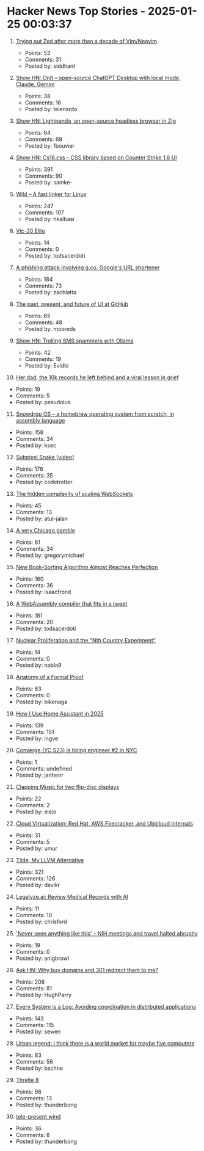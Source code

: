 # Hacker News Top Stories - 2025-01-25 00:03:37

1. [Trying out Zed after more than a decade of Vim/Neovim](https://sgoel.dev/posts/trying-out-zed-after-more-than-a-decade-of-vim-neovim/)
   - Points: 53
   - Comments: 31
   - Posted by: siddhant

2. [Show HN: Onit – open-source ChatGPT Desktop with local mode, Claude, Gemini](https://github.com/synth-inc/onit)
   - Points: 38
   - Comments: 16
   - Posted by: telenardo

3. [Show HN: Lightpanda, an open-source headless browser in Zig](https://github.com/lightpanda-io/browser)
   - Points: 64
   - Comments: 68
   - Posted by: fbouvier

4. [Show HN: Cs16.css – CSS library based on Counter Strike 1.6 UI](https://cs16.samke.me)
   - Points: 391
   - Comments: 90
   - Posted by: samke-

5. [Wild – A fast linker for Linux](https://github.com/davidlattimore/wild)
   - Points: 247
   - Comments: 107
   - Posted by: hkalbasi

6. [Vic-20 Elite](https://vic20elite.wordpress.com/)
   - Points: 14
   - Comments: 0
   - Posted by: todsacerdoti

7. [A phishing attack involving g.co, Google's URL shortener](https://gist.github.com/zachlatta/f86317493654b550c689dc6509973aa4)
   - Points: 184
   - Comments: 73
   - Posted by: zachlatta

8. [The past, present, and future of UI at GitHub](https://hawksley.org/2025/01/08/past-present-future-of-UI-at-github.html)
   - Points: 65
   - Comments: 48
   - Posted by: mooreds

9. [Show HN: Trolling SMS spammers with Ollama](https://evan.widloski.com/software/sms_llm/)
   - Points: 42
   - Comments: 19
   - Posted by: Evidlo

10. [Her dad, the 10k records he left behind and a viral lesson in grief](https://www.washingtonpost.com/style/2025/01/18/vinyl-albums-grief-music-healing/)
   - Points: 19
   - Comments: 5
   - Posted by: pseudolus

11. [Snowdrop OS – a homebrew operating system from scratch, in assembly language](http://sebastianmihai.com/snowdrop/)
   - Points: 158
   - Comments: 34
   - Posted by: ksec

12. [Subpixel Snake [video]](https://www.youtube.com/watch?v=iDwganLjpW0)
   - Points: 176
   - Comments: 35
   - Posted by: codetrotter

13. [The hidden complexity of scaling WebSockets](https://composehq.com/blog/scaling-websockets-1-23-25)
   - Points: 45
   - Comments: 13
   - Posted by: atul-jalan

14. [A very Chicago gamble](https://www.bitsaboutmoney.com/archive/chicago-casino-investment-offering/)
   - Points: 81
   - Comments: 34
   - Posted by: gregorymichael

15. [New Book-Sorting Algorithm Almost Reaches Perfection](https://www.quantamagazine.org/new-book-sorting-algorithm-almost-reaches-perfection-20250124/)
   - Points: 160
   - Comments: 36
   - Posted by: isaacfrond

16. [A WebAssembly compiler that fits in a tweet](https://wasmgroundup.com/blog/wasm-compiler-in-a-tweet/)
   - Points: 181
   - Comments: 20
   - Posted by: todsacerdoti

17. [Nuclear Proliferation and the "Nth Country Experiment"](https://nsarchive.gwu.edu/briefing-book/nuclear-vault/2025-01-23/nuclear-proliferation-and-nth-country-experiment)
   - Points: 14
   - Comments: 0
   - Posted by: nabla9

18. [Anatomy of a Formal Proof](https://www.ams.org/journals/notices/202502/noti3114/noti3114.html)
   - Points: 63
   - Comments: 0
   - Posted by: bikenaga

19. [How I Use Home Assistant in 2025](https://vpetersson.com/2025/01/22/how-i-use-home-assistant-in-2025.html)
   - Points: 139
   - Comments: 151
   - Posted by: ingve

20. [Converge (YC S23) is hiring engineer #2 in NYC](https://jobs.gem.com/converge/am9icG9zdDreA6I3WJ4ZJ1Yx_WHS5zKP)
   - Points: 1
   - Comments: undefined
   - Posted by: janhenr

21. [Clapping Music for two flip-disc displays](https://hannahilea.com/blog/clapping-music-for-flip-disc-displays/)
   - Points: 22
   - Comments: 2
   - Posted by: eieio

22. [Cloud Virtualization: Red Hat, AWS Firecracker, and Ubicloud internals](https://www.ubicloud.com/blog/cloud-virtualization-red-hat-aws-firecracker-and-ubicloud-internals)
   - Points: 31
   - Comments: 5
   - Posted by: umur

23. [Tilde, My LLVM Alternative](https://yasserarg.com/tb)
   - Points: 321
   - Comments: 126
   - Posted by: davikr

24. [Legalyze.ai: Review Medical Records with AI](https://www.legalyze.ai/)
   - Points: 11
   - Comments: 10
   - Posted by: chrisford

25. ['Never seen anything like this' – NIH meetings and travel halted abruptly](https://www.nature.com/articles/d41586-025-00231-y)
   - Points: 19
   - Comments: 0
   - Posted by: anigbrowl

26. [Ask HN: Why buy domains and 301 redirect them to me?](undefined)
   - Points: 206
   - Comments: 81
   - Posted by: HughParry

27. [Every System is a Log: Avoiding coordination in distributed applications](https://restate.dev/blog/every-system-is-a-log-avoiding-coordination-in-distributed-applications/)
   - Points: 143
   - Comments: 115
   - Posted by: sewen

28. [Urban legend: I think there is a world market for maybe five computers](https://geekhistory.com/content/urban-legend-i-think-there-world-market-maybe-five-computers)
   - Points: 83
   - Comments: 56
   - Posted by: bschne

29. [Threlte 8](https://threlte.xyz/blog/threlte-8)
   - Points: 98
   - Comments: 13
   - Posted by: thunderbong

30. [tele-present wind](https://www.dwbowen.com/telepresent-wind)
   - Points: 36
   - Comments: 8
   - Posted by: thunderbong

